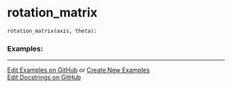 # <a id="McUtils.Numputils.TransformationMatrices.rotation_matrix">rotation_matrix</a>

```python
rotation_matrix(axis, theta): 
```
 

### Examples: 


___

[Edit Examples on GitHub](https://github.com/McCoyGroup/References/edit/gh-pages/Documentation/examples/McUtils/Numputils/TransformationMatrices/rotation_matrix.md) or 
[Create New Examples](https://github.com/McCoyGroup/References/new/gh-pages/?filename=Documentation/examples/McUtils/Numputils/TransformationMatrices/rotation_matrix.md) <br/>
[Edit Docstrings on GitHub](https://github.com/McCoyGroup/McUtils/edit/master/Numputils/TransformationMatrices.py?message=Update%20Docs)